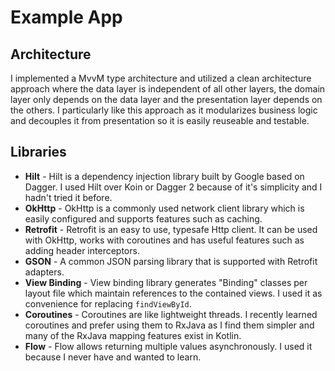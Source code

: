 # Example App

## Architecture
I implemented a MvvM type architecture and utilized a clean architecture approach where the data layer is independent of all other layers, the domain layer only depends on the data layer and the presentation layer depends on the others. I particularly like this approach as it modularizes business logic and decouples it from presentation so it is easily reuseable and testable.

## Libraries
* <b>Hilt</b> - Hilt is a dependency injection library built by Google based on Dagger. I used Hilt over Koin or Dagger 2 because of it's simplicity and I hadn't tried it before.
* <b>OkHttp</b> - OkHttp is a commonly used network client library which is easily configured and supports features such as caching.
* <b>Retrofit</b> - Retrofit is an easy to use, typesafe Http client. It can be used with OkHttp, works with coroutines and has useful features such as adding header interceptors.
* <b>GSON</b> - A common JSON parsing library that is supported with Retrofit adapters.
* <b>View Binding</b> - View binding library generates "Binding" classes per layout file which maintain references to the contained views. I used it as convenience for replacing `findViewById`.
* <b>Coroutines</b> - Coroutines are like lightweight threads. I recently learned coroutines and prefer using them to RxJava as I find them simpler and many of the RxJava mapping features exist in Kotlin.
* <b>Flow</b> - Flow allows returning multiple values asynchronously. I used it because I never have and wanted to learn.
